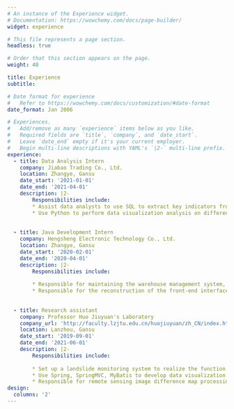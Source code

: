 ```yaml
---
# An instance of the Experience widget.
# Documentation: https://wowchemy.com/docs/page-builder/
widget: experience

# This file represents a page section.
headless: true

# Order that this section appears on the page.
weight: 40

title: Experience
subtitle:

# Date format for experience
#   Refer to https://wowchemy.com/docs/customization/#date-format
date_format: Jan 2006

# Experiences.
#   Add/remove as many `experience` items below as you like.
#   Required fields are `title`, `company`, and `date_start`.
#   Leave `date_end` empty if it's your current employer.
#   Begin multi-line descriptions with YAML's `|2-` multi-line prefix.
experience:
  - title: Data Analysis Intern
    company: Jiabao Trading Co., Ltd.
    location: Zhangye, Gansu
    date_start: '2021-01-01'
    date_end: '2021-04-01'
    description: |2-
        Responsibilities include:
        * Assist data analysts to use SQL to extract key indicators from the sales data of each store, and form a data board.
        * Use Python to perform data visualization analysis on different types of goods in each store, and write data reports.
       
        
  - title: Java Development Intern
    company: Hengsheng Electronic Technology Co., Ltd. 
    location: Zhangye, Gansu
    date_start: '2020-02-01'
    date_end: '2020-04-01'
    description: |2-
        Responsibilities include:
        
        * Responsible for maintaining the warehouse management system, and writing maintenance reports and new functional technical solutions.
        * Responsible for the reconstruction of the front-end interface of the company's website, assisting front-end engineers to complete system design and coding.
        
        
  - title: Research assistant
    company: Professor Huo Jiuyuan's Laboratory
    company_url: 'http://faculty.lzjtu.edu.cn/huojiuyuan/zh_CN/index.htm'
    location: Lanzhou, Gansu
    date_start: '2019-09-01'
    date_end: '2021-06-01'
    description: |2-
        Responsibilities include:
        
        * Set up a landslide monitoring system to realize the function of "collecting-transmitting-calculating"
        * Use Spring, SpringMVC, MyBatis to develop data visualization system
        * Responsible for remote sensing image difference map processing
design:
  columns: '2'
---
```

